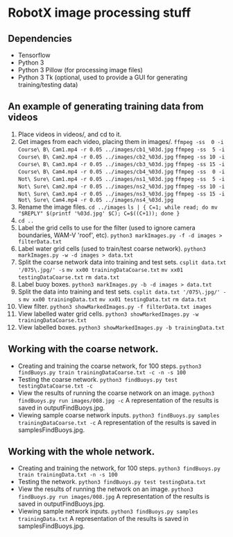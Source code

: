 # RobotX image processing stuff

## Dependencies
* Tensorflow
* Python 3
* Python 3 Pillow (for processing image files)
* Python 3 Tk (optional, used to provide a GUI for generating training/testing data)

## An example of generating training data from videos
1. Place videos in videos/, and cd to it.
2. Get images from each video, placing them in images/.
   `ffmpeg -ss  0 -i Course\ B\ Cam1.mp4 -r 0.05 ../images/cb1_%03d.jpg`
   `ffmpeg -ss  5 -i Course\ B\ Cam2.mp4 -r 0.05 ../images/cb2_%03d.jpg`
   `ffmpeg -ss 10 -i Course\ B\ Cam3.mp4 -r 0.05 ../images/cb3_%03d.jpg`
   `ffmpeg -ss 15 -i Course\ B\ Cam4.mp4 -r 0.05 ../images/cb4_%03d.jpg`
   `ffmpeg -ss  0 -i Not\ Sure\ Cam1.mp4 -r 0.05 ../images/ns1_%03d.jpg`
   `ffmpeg -ss  5 -i Not\ Sure\ Cam2.mp4 -r 0.05 ../images/ns2_%03d.jpg`
   `ffmpeg -ss 10 -i Not\ Sure\ Cam3.mp4 -r 0.05 ../images/ns3_%03d.jpg`
   `ffmpeg -ss 15 -i Not\ Sure\ Cam4.mp4 -r 0.05 ../images/ns4_%03d.jpg`
3. Rename the image files.
   `cd ../images`
   `ls | { C=1; while read; do mv "$REPLY" $(printf '%03d.jpg' $C); C=$((C+1)); done }`
4. `cd ..`
5. Label the grid cells to use for the filter (used to ignore camera boundaries, WAM-V 'roof', etc).
   `python3 markImages.py -f -d images > filterData.txt`
6. Label water grid cells (used to train/test coarse network).
   `python3 markImages.py -w -d images > data.txt`
7. Split the coarse network data into training and test sets.
   `csplit data.txt '/075\.jpg/' -s`
   `mv xx00 trainingDataCoarse.txt`
   `mv xx01 testingDataCoarse.txt`
   `rm data.txt`
6. Label buoy boxes.
   `python3 markImages.py -b -d images > data.txt`
7. Split the data into training and test sets.
   `csplit data.txt '/075\.jpg/' -s`
   `mv xx00 trainingData.txt`
   `mv xx01 testingData.txt`
   `rm data.txt`
8. View filter.
   `python3 showMarkedImages.py -f filterData.txt images`
9. View labelled water grid cells.
   `python3 showMarkedImages.py -w trainingDataCoarse.txt`
10. View labelled boxes.
   `python3 showMarkedImages.py -b trainingData.txt`

## Working with the coarse network.
* Creating and training the coarse network, for 100 steps.
  `python3 findBuoys.py train trainingDataCoarse.txt -c -n -s 100`
* Testing the coarse network.
  `python3 findBuoys.py test testingDataCoarse.txt -c`
* View the results of running the coarse network on an image.
  `python3 findBuoys.py run images/008.jpg -c`
   A representation of the results is saved in outputFindBuoys.jpg.
* Viewing sample coarse network inputs.
  `python3 findBuoys.py samples trainingDataCoarse.txt -c`
  A representation of the results is saved in samplesFindBuoys.jpg.

## Working with the whole network.
* Creating and training the network, for 100 steps.
  `python3 findBuoys.py train trainingData.txt -n -s 100`
* Testing the network.
  `python3 findBuoys.py test testingData.txt`
* View the results of running the network on an image.
  `python3 findBuoys.py run images/008.jpg`
   A representation of the results is saved in outputFindBuoys.jpg.
* Viewing sample network inputs.
  `python3 findBuoys.py samples trainingData.txt`
  A representation of the results is saved in samplesFindBuoys.jpg.
